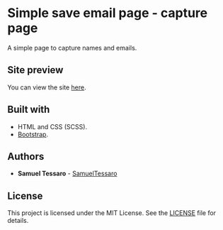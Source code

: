 # Simple save email page - capture page

A simple page to capture names and emails.

## Site preview

You can view the site [here](https://samueltessaro.github.io/simple-save-email-page/).

## Built with

* HTML and CSS (SCSS).
* [Bootstrap](https://getbootstrap.com/).

## Authors

* **Samuel Tessaro** - [SamuelTessaro](https://github.com/SamuelTessaro)

## License

This project is licensed under the MIT License. See the [LICENSE](LICENSE) file for details.
